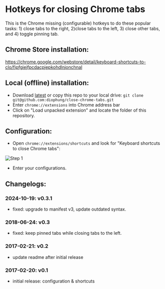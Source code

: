 # Hotkeys for closing Chrome tabs
This is the Chrome missing (configurable) hotkeys to do these popular tasks:  1) close tabs to the right, 2)close tabs to the left, 3) close other tabs, and 4) toggle pinning tab. 

## Chrome Store installation: 
https://chrome.google.com/webstore/detail/keyboard-shortcuts-to-clo/fipfgiejfpcdacpjepkohdlnjonchnal

## Local (offline) installation:
- Download [latest](https://github.com/diophung/close-chrome-tabs/archive/refs/heads/master.zip) or copy this repo to your local drive: `git clone git@github.com:diophung/close-chrome-tabs.git`
- Enter `chrome://extensions` into Chrome address bar
- Click on "Load unpacked extension" and locate the folder of this repository.

## Configuration:
- Open `chrome://extensions/shortcuts` and look for "Keyboard shortcuts to close Chrome tabs":

![Step 1](https://github.com/diophung/close-chrome-tabs/blob/main/images/step1.png)

- Enter your configurations.


## Changelogs:
### 2024-10-19: v0.3.1
- fixed: upgrade to manifest v3, update outdated syntax.

### 2018-06-24: v0.3
- fixed: keep pinned tabs while closing tabs to the left. 

### 2017-02-21: v0.2
- update readme after initial release

### 2017-02-20: v0.1
- initial release: configuration & shortcuts
